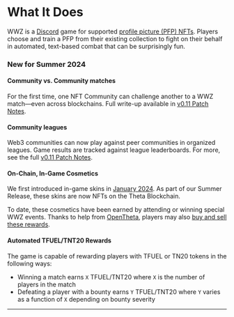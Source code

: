 # What It Does

WWZ is a [Discord](https://discord.com) game for supported [profile picture (PFP) NFTs](https://www.gemini.com/cryptopedia/what-is-a-pfp-nft-pfp-crypto-pfp-nft-profile-pic-twitter). Players choose and train a PFP from their existing collection to fight on their behalf in automated, text-based combat that can be surprisingly fun.

### New for Summer 2024

#### Community vs. Community matches

For the first time, one NFT Community can challenge another to a WWZ match&mdash;even across blockchains. Full write-up available in [v0.11 Patch Notes](https://www.notion.so/wwzgame/v0-11-RKO-e2f2ab93aa50472f882ed80f6c1aa6d4).

#### Community leagues

Web3 communities can now play against peer communities in organized leagues. Game results are tracked against league leaderboards. For more, see the full [v0.11 Patch Notes](https://www.notion.so/wwzgame/v0-11-RKO-e2f2ab93aa50472f882ed80f6c1aa6d4).


#### On-Chain, In-Game Cosmetics

We first introduced in-game skins in [January 2024](https://www.notion.so/wwzgame/v0-9-Frankensteiner-da05074e3f3e47fca811d5b7080f1a99). As part of our Summer Release, these skins are now NFTs on the Theta Blockchain.

To date, these cosmetics have been earned by attending or winning special WWZ events. Thanks to help from [OpenTheta](https://opentheta.io/), players may also [buy and sell these rewards](https://opentheta.io/collection/awards).

#### Automated TFUEL/TNT20 Rewards

The game is capable of rewarding players with TFUEL or TN20 tokens in the following ways:

* Winning a match earns `X` TFUEL/TNT20 where `X` is the number of players in the match
* Defeating a player with a bounty earns `Y` TFUEL/TNT20 where `Y` varies as a function of `X` depending on bounty severity

---